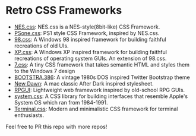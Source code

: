 # Retro CSS Frameworks

- [NES.css](https://github.com/nostalgic-css/NES.css): NES.css is a NES-style(8bit-like) CSS Framework.
- [PSone.css](https://github.com/micah5/PSone.css): PS1 style CSS Framework, inspired by NES.css.
- [98.css](https://github.com/jdan/98.css): A Windows 98 inspired framework for building faithful recreations of old UIs.
- [XP.css](https://github.com/botoxparty/XP.css): A Windows XP inspired framework for building faithful recreations of operating system GUIs. An extension of 98.css.
- [7.css](https://github.com/khang-nd/7.css): A tiny CSS framework that takes semantic HTML and styles them to the Windows 7 design
- [BOOTSTRA.386](https://github.com/kristopolous/BOOTSTRA.386): A vintage 1980s DOS inspired Twitter Bootstrap theme
- [New Dawn](https://github.com/npjg/new-dawn): A mac classic After Dark inspired stylesheet.
- [RPGUI](https://github.com/RonenNess/RPGUI): Lightweight web framework inspired by old-school RPG GUIs.
- [system.css](https://github.com/sakofchit/system.css): A CSS library for building interfaces that resemble Apple's System OS which ran from 1984-1991.
- [Terminal.css](https://github.com/Gioni06/terminal.css): Modern and minimalistic CSS framework for terminal enthusiasts.

Feel free to PR this repo with more repos!
